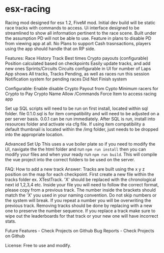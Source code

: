 # esx-racing
Racing mod designed for esx 1.2, FiveM mod. Initial dev build will be static race tracks with commands to access. Ui interface designed to be streamlined to show all information pertinent to the race scene. Built under the assumption PD will not be able to use. Feature in plans to disable PD from viewing app at all.
No Plans to support Cash trasnsactions, players using the app should handle that on RP side.

Features:
Race History
Track Best times
Crypto payouts (configurable)
Position calculated based on checkpoints
Easily update tracks, and add new ones
Sprints/Circuits
Circuits configurable in UI for number of Laps
App shows All tracks, Tracks Pending, as well as races run this session
Notification system for pending races
Did Not Finish system 

Configurable:
Enable disable Crypto
Payout from Cypto
Minimum racers for Crypto to Pay
Crypto Name
Allow /Commands
Force Item to access racing app


Set up
SQL scripts will need to be run on first install, located within sql folder. file 0.1.0.sql is for item compatibility and will need to be adjusted on a per server basis. 0.0.1 can be run immediately. After SQL is run, install into resources folder and activate via cfg file. If using item compatibility a default thumbnail is located within the /img folder, just needs to be dropped into the appropriate location. 

Advanced Set Up
This uses a vue boiler plate so if you need to modify the UI, navigate the the html folder and run `npm run install` then you can modify your files and when your ready run `npm run build`. This will compile the vue project into the correct folders to be used on the server.

FAQ: How to add a new track
Answer: Tracks are built using the  x y z position on the map for each checkpoint. First create a new file within the tracks folder ex. XTestTrack. 'X' should be replaced with the chronological next id 1,2,3,4 etc. Inside your file you will need to follow the correct format, please copy from a previous track. The number inside the brackets should match the 'X' you used in your naming convention. Do not skip numbers or the system will break. If you repeat a number you will be overwriting the previous track. Removing tracks should be done by replacing with a new one to preserve the number sequence. If you replace a track make sure to wipe out the leaderboards for that track or your new one will have incorrect stats.

Future Features - Check Projects on Github
Bug Reports - Check Projects on Github

License:
Free to use and modify.
